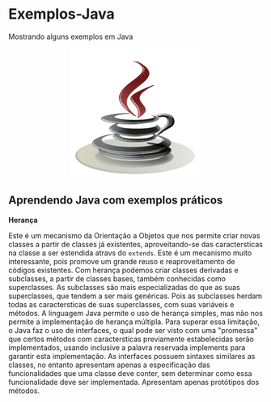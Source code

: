 # Exemplos-Java
Mostrando alguns exemplos em Java
<p align="center"><img src="https://github.com/onezer00/Exemplos-Java/blob/master/java.png"> <img /> </p>

**Aprendendo Java com exemplos práticos**
---
**Herança**

Este é um mecanismo da Orientação a Objetos que nos permite criar novas classes a partir de classes já existentes, aproveitando-se das caractersticas na classe a ser estendida atravs do ``extends``. Este é um mecanismo muito interessante, pois promove um grande reuso e reaproveitamento de códigos existentes. Com herança podemos criar classes derivadas e subclasses, a partir de classes bases, também conhecidas como superclasses. As subclasses são mais especializadas do que as suas superclasses, que tendem a ser mais genéricas. Pois as subclasses herdam todas as caractersticas de suas superclasses, com suas variáveis e métodos. A linguagem Java permite o uso de herança simples, mas não nos permite a implementação de herança múltipla. Para superar essa limitação, o Java faz o uso de interfaces, o qual pode ser visto com uma "promessa" que certos métodos com caractersticas previamente estabelecidas serão implementados, usando inclusive a palavra reservada implements para garantir esta implementação. As interfaces possuem sintaxes similares as classes, no entanto apresentam apenas a especificação das funcionalidades que uma classe deve conter, sem determinar como essa funcionalidade deve ser implementada. Apresentam apenas protótipos dos métodos.

